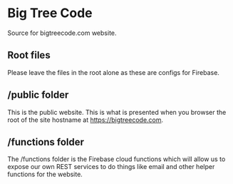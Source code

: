 # Big Tree Code

Source for bigtreecode.com website.

## Root files

Please leave the files in the root alone as these are configs for Firebase.

## /public folder

This is the public website. This is what is presented when you browser the root of the site hostname at https://bigtreecode.com.

## /functions folder

The /functions folder is the Firebase cloud functions which will allow us to expose our own REST services to do things like email and other helper functions for the website.

